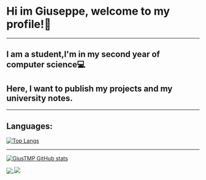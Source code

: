 # **Hi im Giuseppe, welcome to my profile!**🦝
---
## I am a student,I'm in my second year of computer science💻 
 
## Here, I want to publish my projects and my university notes.
---
## **Languages:**
[![Top Langs](https://github-readme-stats.vercel.app/api/top-langs/?username=GiusTMP&hide_progress=true)](https://github.com/GiusTMP/github-readme-stats)

---

[![GiusTMP GitHub stats](https://github-readme-stats.vercel.app/api?username=GiusTMP&show_icons=true&theme=merko)](https://github.com/GiusTMP/github-readme-stats)

<a href="https://github.com/GiusTMP/github-readme-stats">
  <img align="center" src="https://github-readme-stats.vercel.app/api?username=GiusTMP&show_icons=true&theme=merko" />
  <img align="top" src="https://github-readme-stats.vercel.app/api/top-langs/?username=GiusTMP&hide_progress=true" />
</a>
